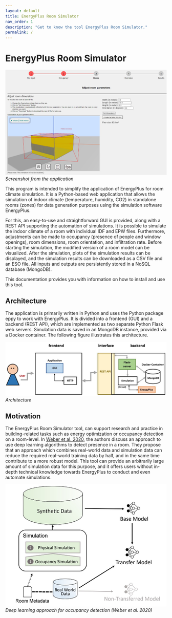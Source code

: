 ```yaml
---
layout: default
title: EnergyPlus Room Simulator
nav_order: 1
description: "Get to know the tool EnergyPlus Room Simulator."
permalink: /
---
```


# EnergyPlus Room Simulator

![Screenshot](images/Room.jpg)
*Screenshot from the application*


This program is intended to simplify the application of EnergyPlus for room climate simulation.
It is a Python-based web application that allows the simulation of indoor climate (temperature, humidity, CO2) in standalone rooms (zones) for data generation purposes using the simulation software EnergyPlus.

For this, an easy-to-use and straightforward GUI is provided, along with a REST API supporting the automation of simulations. It is possible to simulate the indoor climate of a room with individual IDF and EPW files. Furthermore, adjustments can be made to occupancy (presence of people and window openings), room dimensions, room orientation, and infiltration rate. Before starting the simulation, the modified version of a room model can be visualized. After the simulation, plots of the simulation results can be displayed, and the simulation results can be downloaded as a CSV file and an ESO file. All inputs and outputs are persistently stored in a NoSQL database (MongoDB).

This documentation provides you with information on how to install and use this tool.

## Architecture

The application is primarily written in Python and uses the Python package eppy to work with EnergyPlus.
It is divided into a frontend (GUI) and a backend (REST API), which are implemented as two separate Python Flask web servers. Simulation data is saved in an MongoDB instance, provided via a Docker container.
The following figure illustrates this architecture.

![Architecture](images/Architecture.jpg)
*Architecture*


## Motivation

The EnergyPlus Room Simulator tool, can support research and practice in building-related tasks 
 such as energy optimization or occupancy detection on a room-level. 
In [Weber et al. 2020](https://dl.acm.org/doi/10.1145/3408308.3431124), the authors discuss an approach to use deep learning algorithms to detect presence in a room. 
They propose that an approach which combines real-world data and simulation data can reduce the required real-world training data by half, and in the same time contribute to a more robust model. 
This tool can provide an arbitrarily large amount of simulation data for this purpose, and it offers users without in-depth technical knowledge towards EnergyPlus to conduct and even automate simulations. 

![Deep learning approach for occupancy detection](images/Approach.jpg)
*Deep learning approach for occupancy detection (Weber et al. 2020)*
